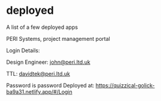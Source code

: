 # deployed
A list of a few deployed apps

PERI Systems, project management portal

Login Details:

  Design Engineer: john@peri.ltd.uk
  
  TTL: davidtek@peri.ltd.uk
  
Password is password 
Deployed at: 
https://quizzical-golick-ba9a31.netlify.app/#/Login
